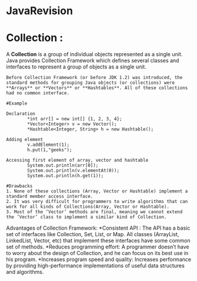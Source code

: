 # JavaRevision

# Collection :

A **Collection** is a group of individual objects represented as a single unit. Java provides Collection Framework which defines several classes and interfaces to represent a group of objects as a single unit.

```
Before Collection Framework (or before JDK 1.2) was introduced, the standard methods for grouping Java objects (or collections) were **Arrays** or **Vectors** or **Hashtables**. All of these collections had no common interface. 

#Example

Declaration
        *int arr[] = new int[] {1, 2, 3, 4}; 
        *Vector<Integer> v = new Vector(); 
        *Hashtable<Integer, String> h = new Hashtable(); 
        
Adding element
        v.addElement(1); 
        h.put(1,"geeks");
        
Accessing first element of array, vector and hashtable 
        System.out.println(arr[0]); 
        System.out.println(v.elementAt(0)); 
        System.out.println(h.get(1));          

#Drawbacks
1. None of these collections (Array, Vector or Hashtable) implement a standard member access interface.
2. It was very difficult for programmers to write algorithms that can work for all kinds of Collections(Array, Vector or Hashtable).
3. Most of the ‘Vector’ methods are final, meaning we cannot extend the ’Vector’ class to implement a similar kind of Collection.
```
Advantages of Collection Framework:
 *Consistent API : The API has a basic set of interfaces like Collection, Set, List, or Map. All classes (ArrayList, LinkedList, Vector, etc) that implement these interfaces have some common set of methods.
 *Reduces programming effort: A programmer doesn’t have to worry about the design of Collection, and he can focus on its best use in his program.
 *Increases program speed and quality: Increases performance by providing high-performance implementations of useful data structures and algorithms.

